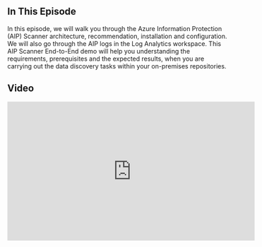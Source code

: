 ## In This Episode

In this episode, we will walk you through the Azure Information Protection (AIP) Scanner architecture, recommendation, installation and configuration. We will also go through the AIP logs in the Log Analytics workspace. This AIP Scanner End-to-End demo will help you understanding the requirements, prerequisites and the expected results, when you are carrying out the data discovery tasks within your on-premises repositories.

## Video

<iframe width="560" height="315" src="https://www.youtube-nocookie.com/embed/f1gy1KalSts" title="YouTube video player" frameborder="0" allow="accelerometer; autoplay; clipboard-write; encrypted-media; gyroscope; picture-in-picture" allowfullscreen></iframe>
